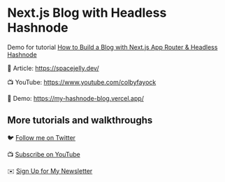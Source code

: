 # Next.js Blog with Headless Hashnode

Demo for tutorial [How to Build a Blog with Next.js App Router & Headless Hashnode](https://www.youtube.com/colbyfayock)

📝 Article: https://spacejelly.dev/

📺 YouTube: https://www.youtube.com/colbyfayock

🚀 Demo: https://my-hashnode-blog.vercel.app/

## More tutorials and walkthroughs

🐦 [Follow me on Twitter](https://twitter.com/colbyfayock)

📺 [Subscribe on YouTube](https://www.youtube.com/colbyfayock)

✉️ [Sign Up for My Newsletter](https://colbyfayock.com/newsletter)
